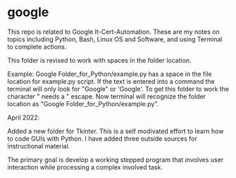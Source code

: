 # google
This repo is related to Google It-Cert-Automation. These are my notes on topics including Python, Bash, Linux OS and Software, and using Terminal  to complete actions.

This folder is revised to work with spaces in the folder location.  

Example:  Google Folder_for_Python/example.py has a space in the file location for example.py script.
If the text is entered into a command the terminal will only look for "Google" or 'Google'.
To get this folder to work the character " needs a \" escape.
Now terminal will recognize the folder location as "Google Folder_for_Python/example.py".

April 2022:

  Added a new folder for Tkinter.  This is a self modivated effort to learn how to code GUIs with Python. I have added three outside sources for instructional material.

  The primary goal is develop a working stepped program that involves user interaction while processing a complex involved task.  
